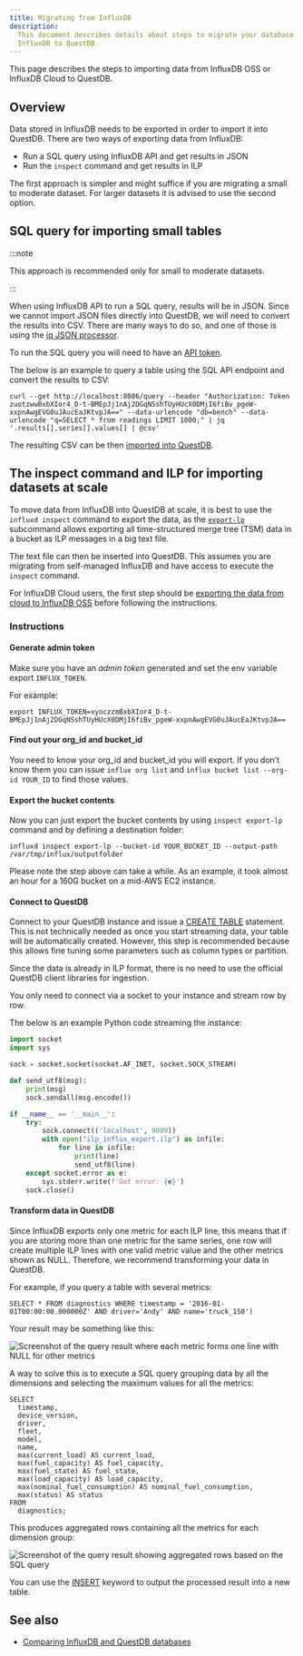 ```yaml
---
title: Migrating from InfluxDB
description:
  This document describes details about steps to migrate your database from
  InfluxDB to QuestDB.
---
```


This page describes the steps to importing data from InfluxDB OSS or InfluxDB
Cloud to QuestDB.

## Overview

Data stored in InfluxDB needs to be exported in order to import it into QuestDB.
There are two ways of exporting data from InfluxDB:

- Run a SQL query using InfluxDB API and get results in JSON
- Run the `inspect` command and get results in ILP

The first approach is simpler and might suffice if you are migrating a small to
moderate dataset. For larger datasets it is advised to use the second option.

## SQL query for importing small tables

:::note

This approach is recommended only for small to moderate datasets.

:::

When using InfluxDB API to run a SQL query, results will be in JSON. Since we
cannot import JSON files directly into QuestDB, we will need to convert the
results into CSV. There are many ways to do so, and one of those is using the
[jq JSON processor](https://stedolan.github.io/jq/).

To run the SQL query you will need to have an
[API token](https://docs.influxdata.com/influxdb/cloud/security/tokens/create-token/).

The below is an example to query a table using the SQL API endpoint and convert
the results to CSV:

```shell
curl --get http://localhost:8086/query --header "Authorization: Token zuotzwwBxbXIor4_D-t-BMEpJj1nAj2DGqNSshTUyHUcX0DMjI6fiBv_pgeW-xxpnAwgEVG0uJAucEaJKtvpJA==" --data-urlencode "db=bench" --data-urlencode "q=SELECT * from readings LIMIT 1000;" | jq '.results[].series[].values[] | @csv'
```

The resulting CSV can be then
[imported into QuestDB](/docs/guides/importing-data-rest/).

## The inspect command and ILP for importing datasets at scale

To move data from InfluxDB into QuestDB at scale, it is best to use the
`influxd inspect` command to export the data, as the
[`export-lp`](https://docs.influxdata.com/influxdb/v2.6/reference/cli/influxd/inspect/export-lp/)
subcommand allows exporting all time-structured merge tree (TSM) data in a
bucket as ILP messages in a big text file.

The text file can then be inserted into QuestDB. This assumes you are migrating
from self-managed InfluxDB and have access to execute the `inspect` command.

For InfluxDB Cloud users, the first step should be
[exporting the data from cloud to InfluxDB OSS](https://docs.influxdata.com/influxdb/cloud/migrate-data/migrate-cloud-to-oss/)
before following the instructions.

### Instructions

#### Generate admin token

Make sure you have an _admin token_ generated and set the env variable
export `INFLUX_TOKEN`.

For example:

```shell
export INFLUX_TOKEN=xyoczzmBxbXIor4_D-t-BMEpJj1nAj2DGqNSshTUyHUcX0DMjI6fiBv_pgeW-xxpnAwgEVG0uJAucEaJKtvpJA==
```

#### Find out your org_id and bucket_id

You need to know your org_id and bucket_id you will export. If you don’t know
them you can
issue `influx org list` and `influx bucket list --org-id YOUR_ID` to find those
values.

#### Export the bucket contents

Now you can just export the bucket contents by using `inspect export-lp` command
and by defining a destination folder:

```shell
influxd inspect export-lp --bucket-id YOUR_BUCKET_ID --output-path /var/tmp/influx/outputfolder
```

Please note the step above can take a while. As an example, it took almost an
hour for a 160G bucket on a mid-AWS EC2 instance.

#### Connect to QuestDB

Connect to your QuestDB instance and issue a
[CREATE TABLE](/docs/reference/sql/create-table/) statement. This is not
technically needed as once you start streaming data, your table will be
automatically created. However, this step is recommended because this allows
fine tuning some parameters such as column types or partition.

Since the data is already in ILP format, there is no need to use the official
QuestDB client libraries for ingestion.

You only need to connect via a socket to your instance and stream row by row.

The below is an example Python code streaming the instance:

```python
import socket
import sys

sock = socket.socket(socket.AF_INET, socket.SOCK_STREAM)

def send_utf8(msg):
    print(msg)
    sock.sendall(msg.encode())

if __name__ == '__main__':
    try:
        sock.connect(('localhost', 9009))
        with open("ilp_influx_export.ilp") as infile:
            for line in infile:
                print(line)
                send_utf8(line)
    except socket.error as e:
        sys.stderr.write(f'Got error: {e}')
    sock.close()
```

#### Transform data in QuestDB

Since InfluxDB exports only one metric for each ILP line, this means that if you
are storing more than one metric for the same series, one row will create
multiple ILP lines with one valid metric value and the other metrics shown as
NULL. Therefore, we recommend transforming your data in QuestDB.

For example, if you query a table with several metrics:

```questdb-sql
SELECT * FROM diagnostics WHERE timestamp = '2016-01-01T00:00:00.000000Z' AND driver='Andy' AND name='truck_150')
```

Your result may be something like this:

![Screenshot of the query result where each metric forms one line with NULL for other metrics](/img/docs/guide/one-metric.png)

A way to solve this is to execute a SQL query grouping data by all the
dimensions and selecting the maximum values for all the metrics:

```questdb-sql
SELECT
  timestamp,
  device_version,
  driver,
  fleet,
  model,
  name,
  max(current_load) AS current_load,
  max(fuel_capacity) AS fuel_capacity,
  max(fuel_state) AS fuel_state,
  max(load_capacity) AS load_capacity,
  max(nominal_fuel_consumption) AS nominal_fuel_consumption,
  max(status) AS status
FROM
  diagnostics;
```

This produces aggregated rows containing all the metrics for each dimension
group:

![Screenshot of the query result showing aggregated rows based on the SQL query](/img/docs/guide/adjusted-metric.png)

You can use the [INSERT](/docs/reference/sql/insert/) keyword to output the
processed result into a new table.

## See also

- [Comparing InfluxDB and QuestDB databases](/blog/2021/11/29/questdb-versus-influxdb/)
